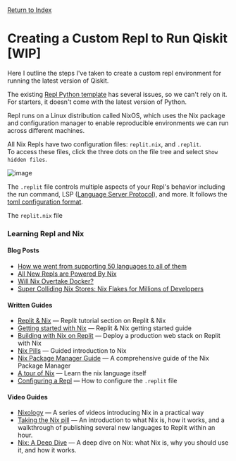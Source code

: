 \
[Return to Index](index.md)
# Creating a Custom Repl to Run Qiskit [WIP]
Here I outline the steps I've taken to create a custom repl environment for running the latest version of Qiskit.

The existing [Repl Python template](https://replit.com/@replit/Python) has several issues, so we can't rely on it. 
For starters, it doesn't come with the latest version of Python.

Repl runs on a Linux distribution called NixOS, which uses the Nix package and configuration manager to enable reproducible environments we can run across different machines.

All Nix Repls have two configuration files: `replit.nix`, and `.replit`.\
To access these files, click the three dots on the file tree and select `Show hidden files`.

![image](https://github.com/simonsavitt/CCNYIntroQC/assets/3525578/ea973cf1-c226-4ec2-8818-08ae55b46d56)

The `.replit` file controls multiple aspects of your Repl's behavior including the run command, LSP ([Language Server Protocol](https://microsoft.github.io/language-server-protocol/)), and more. It follows the [toml configuration format](https://learnxinyminutes.com/docs/toml/).

The `replit.nix` file

### Learning Repl and Nix

#### Blog Posts
- [How we went from supporting 50 languages to all of them](https://blog.replit.com/nix)
- [All New Repls are Powered By Nix](https://blog.replit.com/powered-by-nix)
- [Will Nix Overtake Docker?](https://blog.replit.com/nix-vs-docker)
- [Super Colliding Nix Stores: Nix Flakes for Millions of Developers](https://blog.replit.com/super-colliding-nix-stores)

#### Written Guides
- [Replit & Nix](https://docs.replit.com/category/replit--nix) — Replit tutorial section on Replit & Nix
- [Getting started with Nix](https://docs.replit.com/programming-ide/nix-on-replit) — Replit & Nix getting started guide
- [Building with Nix on Replit](https://docs.replit.com/tutorials/python/build-with-nix) — Deploy a production web stack on Replit with Nix
- [Nix Pills](https://nixos.org/guides/nix-pills/) — Guided introduction to Nix
- [Nix Package Manager Guide](https://nixos.org/manual/nix/stable/) — A comprehensive guide of the Nix Package Manager
- [A tour of Nix](https://nixcloud.io/tour) — Learn the nix language itself
- [Configuring a Repl](https://docs.replit.com/programming-ide/configuring-repl) — How to configure the `.replit` file

#### Video Guides
- [Nixology](https://www.youtube.com/playlist?list=PLRGI9KQ3_HP_OFRG6R-p4iFgMSK1t5BHs) — A series of videos introducing Nix in a practical way
- [Taking the Nix pill](https://www.youtube.com/watch?v=QwLWIy2KleE) — An introduction to what Nix is, how it works, and a walkthrough of publishing several new languages to Replit within an hour.
- [Nix: A Deep Dive](https://www.youtube.com/watch?v=TsZte_9GfPE) — A deep dive on Nix: what Nix is, why you should use it, and how it works.
